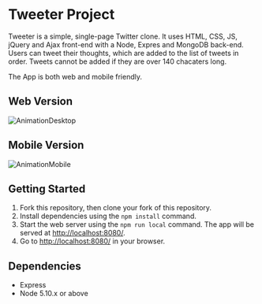 # Tweeter Project
Tweeter is a simple, single-page Twitter clone. It uses HTML, CSS, JS, jQuery and Ajax front-end with a Node, Expres and MongoDB back-end. Users can tweet their thoughts, which are added to the list of tweets in order. Tweets cannot be added if they are over 140 chacaters long. 

The App is both web and mobile friendly.

## Web Version
![AnimationDesktop](https://user-images.githubusercontent.com/80222250/157595393-7c51d08e-bd96-4151-b718-0920cd30c165.gif)

## Mobile Version
![AnimationMobile](https://user-images.githubusercontent.com/80222250/157595399-f459a39e-9f26-4436-9ef8-6b716aea1fa1.gif)

## Getting Started

1. Fork this repository, then clone your fork of this repository.
2. Install dependencies using the `npm install` command.
3. Start the web server using the `npm run local` command. The app will be served at <http://localhost:8080/>.
4. Go to <http://localhost:8080/> in your browser.

## Dependencies

- Express
- Node 5.10.x or above
